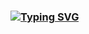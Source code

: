 ### [![Typing SVG](https://readme-typing-svg.herokuapp.com?font=&duration=4000&pause=1000&color=265F37&center=true&random=false&width=435&lines=Hi!+I'm+Denis)](https://git.io/typing-svg)

<!--
**xbezrukovx/xbezrukovx** is a ✨ _special_ ✨ repository because its `README.md` (this file) appears on your GitHub profile.

Here are some ideas to get you started:

- 🔭 I’m currently working on ...
- 🌱 I’m currently learning ...
- 👯 I’m looking to collaborate on ...
- 🤔 I’m looking for help with ...
- 💬 Ask me about ...
- 📫 How to reach me: ...
- 😄 Pronouns: ...
- ⚡ Fun fact: ...
-->
